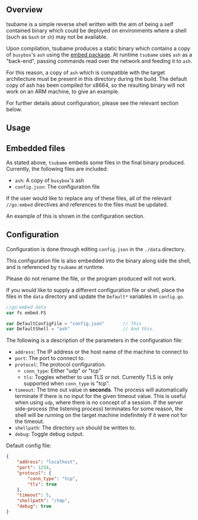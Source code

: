 ## Overview

tsubame is a simple reverse shell written with the aim of being a self contained binary which could be deployed on environments where a shell (such as `bash` or `sh`) may not be available.

Upon compilation, tsubame produces a static binary which contains a copy of `busybox`'s `ash` using the [embed package](https://pkg.go.dev/embed). At runtime `tsubame` uses `ash` as a "back-end", passing commands read over the network and feeding it to `ash`. 

For this reason, a copy of `ash` which is compatible with the target architecture must be present in this directory during the build. The default copy of ash has been compiled for x8664, so the resulting binary will not work on an ARM machine, to give an example.

For further details about configuration, please see the relevant section below.

## Usage

## Embedded files
As stated above, `tsubame` embeds some files in the final binary produced. Currently, the following files are included:

- `ash`: A copy of `busybox`'s ash
- `config.json`: The configuration file

If the user would like to replace any of these files, all of the relevant `//go:embed` directives and references to the files must be updated. 

An example of this is shown in the configuration section.

## Configuration

Configuration is done through editing `config.json` in the `./data` directory.

This configuration file is also embedded into the binary along side the shell, and is referenced by `tsubame` at runtime. 

Please do not rename the file, or the program produced will not work.

If you would like to supply a different configuration file or shell, place the files in the `data` directory and update the `Default*` variables in `config.go`.

```go
//go:embed data
var fs embed.FS

var DefaultConfigFile = "config.json"       // This
var DefaultShell = "ash"                    // And this.
```

The following is a description of the parameters in the configuration file:

- `address`: The IP address or the host name of the machine to connect to
- `port`: The port to connect to.
- `protocol`: The protocol configuration. 
    - `conn_type`: Either "udp" or "tcp"
    - `tls`: Toggles whether to use TLS or not. Currently TLS is only supported when `conn_type` is  "tcp".
- `timeout`: The time out value in **seconds**. The process will automatically terminate if there is no input for the given timeout value. This is useful when using `udp`, where there is no concept of a session. If the server side-process (the listening process) terminates for some reason, the shell will be running on the target machine indefinitely if it were not for the timeout.
- `shellpath`: The directory `ash` should be written to.
- `debug`: Toggle debug output.

Default config file: 

```json
{
	"address": "localhost",
	"port": 1234,
	"protocol": {
		"conn_type": "tcp",
		"tls": true
	},
	"timeout": 5,
	"shellpath": "/tmp",
	"debug": true
}
``` 

